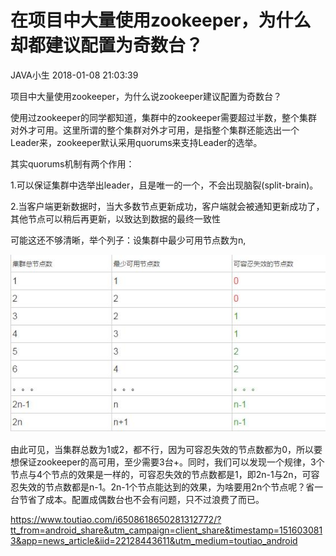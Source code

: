 # 在项目中大量使用zookeeper，为什么却都建议配置为奇数台？

JAVA小生 2018-01-08 21:03:39

项目中大量使用zookeeper，为什么说zookeeper建议配置为奇数台？

使用过zookeeper的同学都知道，集群中的zookeeper需要超过半数，整个集群对外才可用。这里所谓的整个集群对外才可用，是指整个集群还能选出一个Leader来，zookeeper默认采用quorums来支持Leader的选举。

其实quorums机制有两个作用：

1.可以保证集群中选举出leader，且是唯一的一个，不会出现脑裂(split-brain)。

2.当客户端更新数据时，当大多数节点更新成功，客户端就会被通知更新成功了，其他节点可以稍后再更新，以致达到数据的最终一致性

可能这还不够清晰，举个列子：设集群中最少可用节点数为n,

![在项目中大量使用zookeeper，为什么却都建议配置为奇数台？](image-201803151512/56840004451b9fe05449.jpeg)

 

由此可见，当集群总数为1或2，都不行，因为可容忍失效的节点数都为0，所以要想保证zookeeper的高可用，至少需要3台+。同时，我们可以发现一个规律，3个节点与4个节点的效果是一样的，可容忍失效的节点数都是1，即2n-1与2n，可容忍失效的节点数都是n-1。2n-1个节点能达到的效果，为啥要用2n个节点呢？省一台节省了成本。配置成偶数台也不会有问题，只不过浪费了而已。





https://www.toutiao.com/i6508618650281312772/?tt_from=android_share&utm_campaign=client_share&timestamp=1516030813&app=news_article&iid=22128443611&utm_medium=toutiao_android